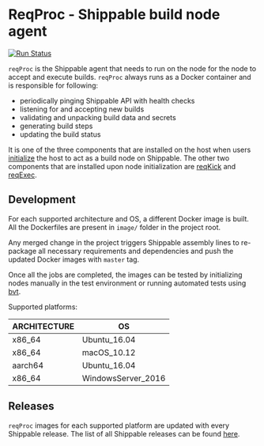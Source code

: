 # ReqProc - Shippable build node agent

[![Run Status](https://api.shippable.com/projects/59e0d19c8a3e960700ade4ba/badge?branch=master)]()

`reqProc` is the Shippable agent that needs to run on the node for the node to
accept and execute builds. `reqProc` always runs as a Docker container and is responsible for following:

- periodically pinging Shippable API with health checks
- listening for and accepting new builds
- validating and unpacking build data and secrets
- generating build steps
- updating the build status

It is one of the three components that are installed on the host when users [initialize](http://docs.shippable.com/platform/runtime/nodes/#byon-nodes) the host to act as a build node on Shippable. The other two components that are
installed upon node initialization are [reqKick](https://github.com/shippable/reqkick)
and [reqExec](https://github.com/shippable/reqExec).

## Development

For each supported architecture and OS, a different Docker image is built. All
the Dockerfiles are present in `image/` folder in the project root.

Any merged change in the project triggers Shippable assembly lines to
re-package all necessary requirements and dependencies and push the updated
Docker images with `master` tag.

Once all the jobs are completed, the images can be tested by initializing nodes
manually in the test environment or running automated tests using [bvt](https://github.com/shippable/bvt).

Supported platforms:

| ARCHITECTURE   | OS                  |
| ------------   | --                  |
| x86_64         | Ubuntu_16.04        |
| x86_64         | macOS_10.12         |
| aarch64        | Ubuntu_16.04        |
| x86_64         | WindowsServer_2016  |


## Releases

`reqProc` images for each supported platform are updated with every Shippable
release. The list of all Shippable releases can be found [here](https://github.com/Shippable/admiral/releases).
